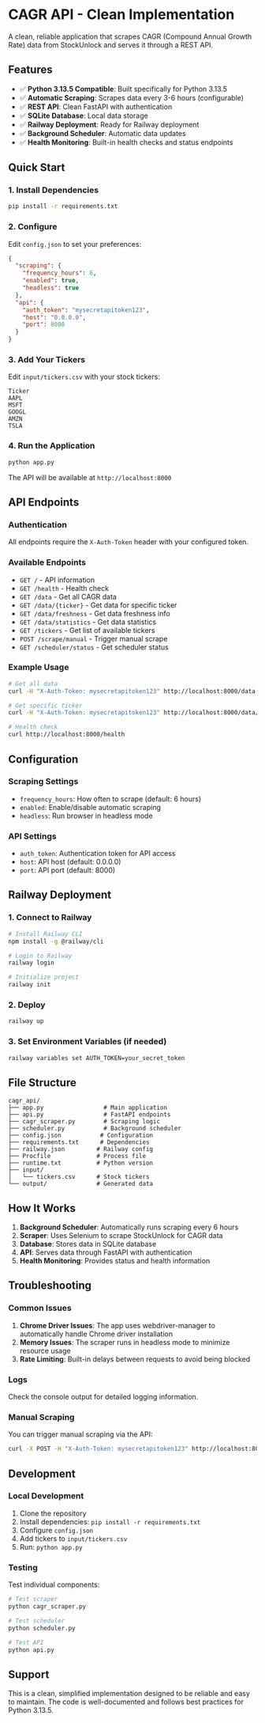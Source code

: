 # CAGR API - Clean Implementation

A clean, reliable application that scrapes CAGR (Compound Annual Growth Rate) data from StockUnlock and serves it through a REST API.

## Features

- ✅ **Python 3.13.5 Compatible**: Built specifically for Python 3.13.5
- ✅ **Automatic Scraping**: Scrapes data every 3-6 hours (configurable)
- ✅ **REST API**: Clean FastAPI with authentication
- ✅ **SQLite Database**: Local data storage
- ✅ **Railway Deployment**: Ready for Railway deployment
- ✅ **Background Scheduler**: Automatic data updates
- ✅ **Health Monitoring**: Built-in health checks and status endpoints

## Quick Start

### 1. Install Dependencies

```bash
pip install -r requirements.txt
```

### 2. Configure

Edit `config.json` to set your preferences:

```json
{
  "scraping": {
    "frequency_hours": 6,
    "enabled": true,
    "headless": true
  },
  "api": {
    "auth_token": "mysecretapitoken123",
    "host": "0.0.0.0",
    "port": 8000
  }
}
```

### 3. Add Your Tickers

Edit `input/tickers.csv` with your stock tickers:

```csv
Ticker
AAPL
MSFT
GOOGL
AMZN
TSLA
```

### 4. Run the Application

```bash
python app.py
```

The API will be available at `http://localhost:8000`

## API Endpoints

### Authentication
All endpoints require the `X-Auth-Token` header with your configured token.

### Available Endpoints

- `GET /` - API information
- `GET /health` - Health check
- `GET /data` - Get all CAGR data
- `GET /data/{ticker}` - Get data for specific ticker
- `GET /data/freshness` - Get data freshness info
- `GET /data/statistics` - Get data statistics
- `GET /tickers` - Get list of available tickers
- `POST /scrape/manual` - Trigger manual scrape
- `GET /scheduler/status` - Get scheduler status

### Example Usage

```bash
# Get all data
curl -H "X-Auth-Token: mysecretapitoken123" http://localhost:8000/data

# Get specific ticker
curl -H "X-Auth-Token: mysecretapitoken123" http://localhost:8000/data/AAPL

# Health check
curl http://localhost:8000/health
```

## Configuration

### Scraping Settings

- `frequency_hours`: How often to scrape (default: 6 hours)
- `enabled`: Enable/disable automatic scraping
- `headless`: Run browser in headless mode

### API Settings

- `auth_token`: Authentication token for API access
- `host`: API host (default: 0.0.0.0)
- `port`: API port (default: 8000)

## Railway Deployment

### 1. Connect to Railway

```bash
# Install Railway CLI
npm install -g @railway/cli

# Login to Railway
railway login

# Initialize project
railway init
```

### 2. Deploy

```bash
railway up
```

### 3. Set Environment Variables (if needed)

```bash
railway variables set AUTH_TOKEN=your_secret_token
```

## File Structure

```
cagr_api/
├── app.py                 # Main application
├── api.py                 # FastAPI endpoints
├── cagr_scraper.py        # Scraping logic
├── scheduler.py           # Background scheduler
├── config.json           # Configuration
├── requirements.txt      # Dependencies
├── railway.json         # Railway config
├── Procfile             # Process file
├── runtime.txt          # Python version
├── input/
│   └── tickers.csv      # Stock tickers
└── output/              # Generated data
```

## How It Works

1. **Background Scheduler**: Automatically runs scraping every 6 hours
2. **Scraper**: Uses Selenium to scrape StockUnlock for CAGR data
3. **Database**: Stores data in SQLite database
4. **API**: Serves data through FastAPI with authentication
5. **Health Monitoring**: Provides status and health information

## Troubleshooting

### Common Issues

1. **Chrome Driver Issues**: The app uses webdriver-manager to automatically handle Chrome driver installation
2. **Memory Issues**: The scraper runs in headless mode to minimize resource usage
3. **Rate Limiting**: Built-in delays between requests to avoid being blocked

### Logs

Check the console output for detailed logging information.

### Manual Scraping

You can trigger manual scraping via the API:

```bash
curl -X POST -H "X-Auth-Token: mysecretapitoken123" http://localhost:8000/scrape/manual
```

## Development

### Local Development

1. Clone the repository
2. Install dependencies: `pip install -r requirements.txt`
3. Configure `config.json`
4. Add tickers to `input/tickers.csv`
5. Run: `python app.py`

### Testing

Test individual components:

```bash
# Test scraper
python cagr_scraper.py

# Test scheduler
python scheduler.py

# Test API
python api.py
```

## Support

This is a clean, simplified implementation designed to be reliable and easy to maintain. The code is well-documented and follows best practices for Python 3.13.5.
